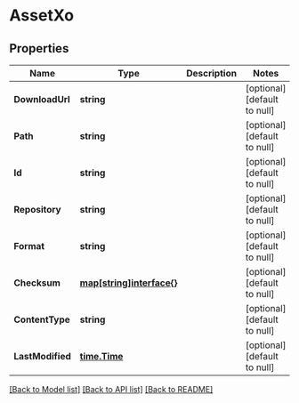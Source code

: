 # AssetXo

## Properties
Name | Type | Description | Notes
------------ | ------------- | ------------- | -------------
**DownloadUrl** | **string** |  | [optional] [default to null]
**Path** | **string** |  | [optional] [default to null]
**Id** | **string** |  | [optional] [default to null]
**Repository** | **string** |  | [optional] [default to null]
**Format** | **string** |  | [optional] [default to null]
**Checksum** | [**map[string]interface{}**](interface{}.md) |  | [optional] [default to null]
**ContentType** | **string** |  | [optional] [default to null]
**LastModified** | [**time.Time**](time.Time.md) |  | [optional] [default to null]

[[Back to Model list]](../README.md#documentation-for-models) [[Back to API list]](../README.md#documentation-for-api-endpoints) [[Back to README]](../README.md)

